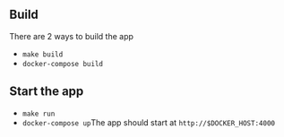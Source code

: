 ## Build ##
There are 2 ways to build the app

* `make build`
* `docker-compose build`

## Start the app ##

* `make run`
* `docker-compose up`The app should start at `http://$DOCKER_HOST:4000`
